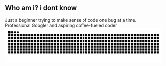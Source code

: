## Who am i? i dont know
Just a beginner trying to make sense of code one bug at a time. Professional Googler and aspiring coffee-fueled coder
![Snake animation](https://raw.githubusercontent.com/taozhi8833998/taozhi8833998/output/github-contribution-grid-snake-dark.svg)

